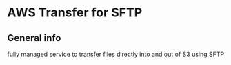 # AWS Transfer for SFTP

## General info

fully managed service to transfer files directly into and out of S3 using SFTP

